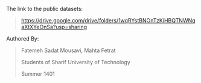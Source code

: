 The link to the public datasets:
> https://drive.google.com/drive/folders/1wqRYstBNOnTzKiHBQTNWNqaXtXYeOnSa?usp=sharing

Authored By:
> Fatemeh Sadat Mousavi, Mahta Fetrat
> 
> Students of Sharif University of Technology
> 
> Summer 1401
